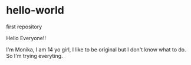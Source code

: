 # hello-world
first repository

Hello Everyone!!

I'm Monika, I am 14 yo girl, I like to be original but I don't know what to do. 
So I'm trying everyting.
